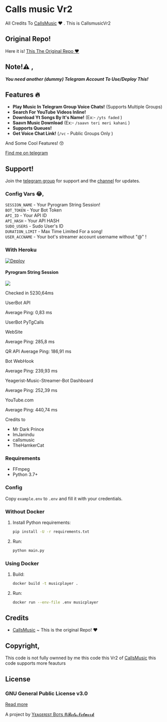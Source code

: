 # Calls music Vr2
All Credits To [CallsMusic](https://github.com/callsmusic/callsmusic) ❤️ .
This is CallsmusicVr2

## Original Repo!
Here it is! [This The Original Repo ❤️](https://github.com/callsmusic/callsmusic)

## Note!⚠️ ,
_**You need another (dummy) Telegram Account To Use/Deploy This!**_

## Features 🔥️

- **Play Music In Telegram Group Voice Chats!** (Supports Multiple Groups)
- **Search For YouTube Videos Inline!**
- **Download Yt Songs By It's Name!** (Ex:- `/yts faded` )
- **Saavn Music Download**  (Ex:- `/saavn teri meri kahani` )
- **Supports Queues!**
- **Get Voice Chat Link!** (`/vc` - Public Groups Only )

And Some Cool Features! 😚️

  [Find me on telegram](https://t.me/YeageristMusic_bot)


## Support!

Join the [telegram group](https://t.me/Yeageristbots) for support and the [channel](https://t.me/Animemusicarchive6) for updates.   



### Config Vars 😂,

 `SESSION_NAME` - Your Pyrogram String Session!</br>
 `BOT_TOKEN` - Your Bot Token</br>
 `API_ID` - Your API ID</br>
 `API_HASH` - Your API HASH</br>
 `SUDO_USERS` - Sudo User's ID</br>
 `DURATION_LIMIT` - Max Time Limited For a song!</br>
 `USER_ACCNAME` - Your bot's streamer account username without "@" ! </br>


### With Heroku
[![Deploy](https://www.herokucdn.com/deploy/button.svg)](https://heroku.com/deploy?template=https://github.com/Achu2234/CallsmusicVr2)

#### Pyrogram String Session
<a href="https://replit.com/@IamHirusha/GetPyroSessionVC"><img src="https://img.shields.io/badge/Run-Repl.it-white?style=for-the-badge&logo=repl.it"></a>

Checked in 5230,64ms

UserBot API

Average Ping: 0,83 ms

UserBot PyTgCalls

WebSite

Average Ping: 285,8 ms

QR API Average Ping: 186,91 ms

Bot WebHook

Average Ping: 239,93 ms

Yeagerist-Music-Streamer-Bot Dashboard

Average Ping: 252,39 ms

YouTube.com

Average Ping: 440,74 ms


Credits to

- Mr Dark Prince
- ImJanindu
- callsmusic
- TheHamkerCat





### Requirements

- FFmpeg
- Python 3.7+

### Config

Copy `example.env` to `.env` and fill it with your credentials.

### Without Docker

1. Install Python requirements:
   ```bash
   pip install -U -r requirements.txt
   ```
2. Run:
   ```bash
   python main.py
   ```

### Using Docker

1. Build:
   ```bash
   docker build -t musicplayer .
   ```
2. Run:
   ```bash
   docker run --env-file .env musicplayer
   ```


## Credits

- [CallsMusic](https://github.com/callsmusic/callsmusic) ~ This is the original Repo! ❤️


## Copyright,

This code is not fully ownned by me this code this Vr2 of  [CallsMusic](https://github.com/callsmusic/callsmusic) this code supports more feauturs


## License

### GNU General Public License v3.0
[Read more](http://www.gnu.org/licenses/#GPL)


A project by [Yᴇᴀɢᴇʀɪsᴛ Bᴏᴛs #𝓑𝓸𝓽𝓼𝓝𝓮𝓽𝔀𝓸𝓻𝓴](https://t.me/Animemusicarchive6)

